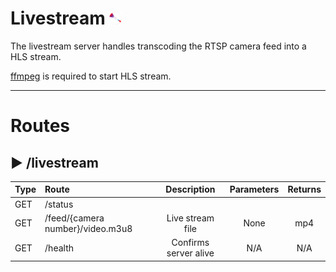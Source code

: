 # Livestream <img src="../command/frontend/res/logo.png" alt="logo" width="20"/> 

The livestream server handles transcoding the RTSP camera feed into a HLS stream.

[ffmpeg](https://ffmpeg.org) is required to start HLS stream.

---
# Routes
## ▶ /livestream

|Type|Route|Description|Parameters|Returns|
| :-|:- |:-:|:-:|:-:|
|GET|/status| | | |
|GET|/feed/{camera number}/video.m3u8|Live stream file|None|mp4|
|GET|/health|Confirms server alive|N/A|N/A|
